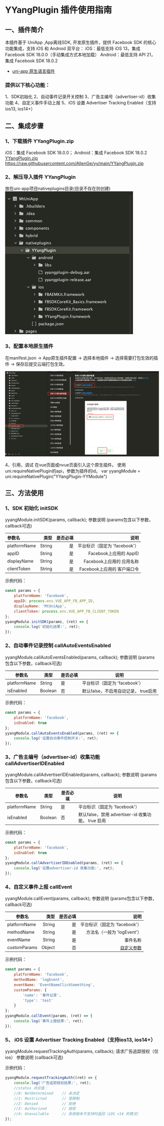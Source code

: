 # YYangPlugin 插件使用指南
## 一、插件简介

本插件基于 UniApp ,App离线SDK, 开发原生插件，提供 Facebook SDK 的核心功能集成，支持 iOS 和 Android 双平台：
iOS：最低支持 iOS 13，集成 Facebook SDK 18.0.0（手动集成方式本地加载）
Android：最低支持 API 21，集成 Facebook SDK 18.0.2

- [uni-app 原生语言插件](https://uniapp.dcloud.net.cn/plugin/native-plugin.html)

### 提供以下核心功能：

1、SDK初始化
2、自动事件记录开关控制
3、广告主编号（advertiser-id）收集功能
4、自定义事件手动上报
5、iOS 设置 Advertiser Tracking Enabled（支持ios13, ios14+）

## 二、集成步骤

### 1、下载插件 YYangPlugin.zip

iOS：集成 Facebook SDK 18.0.0； Android：集成 Facebook SDK 18.0.2
[YYangPlugin.zip](https://raw.githubusercontent.com/AllenGe/yy/main/YYangPlugin.zip) https://raw.githubusercontent.com/AllenGe/yy/main/YYangPlugin.zip

### 2、解压导入插件 YYangPlugin

放在uni-app项目nativeplugins目录(目录不存在则创建)
![如图所示](https://raw.githubusercontent.com/AllenGe/yy/main/plugin01.jpg)

### 3、配置本地原生插件

在manifest.json -> App原生插件配置 -> 选择本地插件 -> 选择需要打包生效的插件 -> 保存后提交云端打包生效。

![如图所示](https://raw.githubusercontent.com/AllenGe/yy/main/plugin02.jpg)

4、引用，调试
在vue页面或nvue页面引入这个原生插件。 使用uni.requireNativePlugin的api，参数为插件的id。
var yyangModule = uni.requireNativePlugin("YYangPlugin-YYModule")

## 三、方法使用

### 1、SDK 初始化 initSDK

yyangModule.initSDK(params, callback);
参数说明 (params包含以下参数，callback可选)

| 参数名 | 类型 | 是否必填 | 说明 |
| :-- | --: | --: | --: |
| platformName | String | 是 | 平台标识（固定为 'facebook'） |
| appID | String | 是 | Facebook上应用的 AppID |
| displayName | String | 是 | Facebook上应用的 应用名称 |
| clientToken | String | 是 | Facebook上应用的 客户端口令 |

示例代码：
```javascript
const params = {
    platformName: 'facebook',
    appID: process.env.VUE_APP_FB_APP_ID,
    displayName: 'MtUniApp',
    clientToken: process.env.VUE_APP_FB_CLIENT_TOKEN
};
yyangModule.initSDK(params, (ret) => {
    console.log('初始化结果:', ret);
});
```

### 2、自动事件记录控制 callAutoEventsEnabled

yyangModule.callAutoEventsEnabled(params, callback);
参数说明 (params包含以下参数，callback可选)

| 参数名 | 类型 | 是否必填 | 说明 |
| --- | --- | --- | --- |
| platformName | String | 是 | 平台标识（固定为 'facebook'） |
| isEnabled | Boolean | 否 | 默认false，不启用自动记录， true启用 |

示例代码：
```javascript
const params = {
    platformName: 'facebook',
    isEnabled: true
};
yyangModule.callAutoEventsEnabled(params, (ret) => {
    console.log('设置自动事件控制开关:', ret);
});
```

### 3、广告主编号（advertiser-id）收集功能 callAdvertiserIDEnabled

yyangModule.callAdvertiserIDEnabled(params, callback);
参数说明 (params包含以下参数，callback可选)

| 参数名 | 类型 | 是否必填 | 说明 |
| --- | --- | --- | --- |
| platformName | String | 是 | 平台标识（固定为 'facebook'） |
| isEnabled | Boolean | 否 | 默认false，禁用 advertiser-id 收集功能， true 启用 |

示例代码：
```javascript
const params = {
    platformName: 'facebook',
    isEnabled: true
};
yyangModule.callAdvertiserIDEnabled(params, (ret) => {
    console.log('设置advertiser-id 收集功能:', ret);
});
```

### 4、自定义事件上报 callEvent

yyangModule.callEvent(params, callback);
参数说明 (params包含以下参数，callback可选)

| 参数名 | 类型 | 是否必填 | 说明 |
| --- | --: | --: | --: |
| platformName | String | 是 | 平台标识（固定为 'facebook'） |
| methodName | String | 是 |   方法名（一般为 'logEvent'） |
| eventName | String | 是 | 事件名称 |
| customParams | Object | 否 | [自定义参数](https://developers.facebook.com/docs/app-events/reference#standard-event-parameters-2) |

示例代码：
```javascript
const params = {
    platformName: 'facebook',
    methodName: 'logEvent',
    eventName: 'EventNameClickSomething',
    customParams: {
        'name': '事件记录',
        'type': 'test'
    }
};
yyangModule.callEvent(params, (ret) => {
    console.log('事件上报结果:', ret);
});
```

### 5、 iOS 设置 Advertiser Tracking Enabled（支持ios13, ios14+）

yyangModule.requestTrackingAuth(params, callback);
请求广告追踪授权（仅ios）
参数说明 (callback可选)

示例代码：
```javascript
yyangModule.requestTrackingAuth((ret) => {
    console.log('广告追踪授权结果:', ret);
    //status 对应值：
    //0: NotDetermined    // 未决定
    //1: Restricted       // 受限制
    //2: Denied           // 拒绝
    //3: Authorized       // 授权
    //4: Unavailable      // 系统版本不支持时返回（iOS <14 的情况）
});
```
